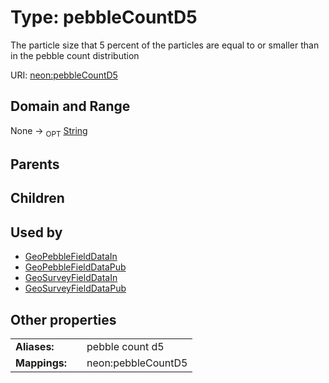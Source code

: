 
# Type: pebbleCountD5


The particle size that 5 percent of the particles are equal to or smaller than in the pebble count distribution

URI: [neon:pebbleCountD5](https://data.neonscience.org/pebbleCountD5)


## Domain and Range

None ->  <sub>OPT</sub> [String](types/String.md)

## Parents


## Children


## Used by

 * [GeoPebbleFieldDataIn](GeoPebbleFieldDataIn.md)
 * [GeoPebbleFieldDataPub](GeoPebbleFieldDataPub.md)
 * [GeoSurveyFieldDataIn](GeoSurveyFieldDataIn.md)
 * [GeoSurveyFieldDataPub](GeoSurveyFieldDataPub.md)

## Other properties

|  |  |  |
| --- | --- | --- |
| **Aliases:** | | pebble count d5 |
| **Mappings:** | | neon:pebbleCountD5 |

